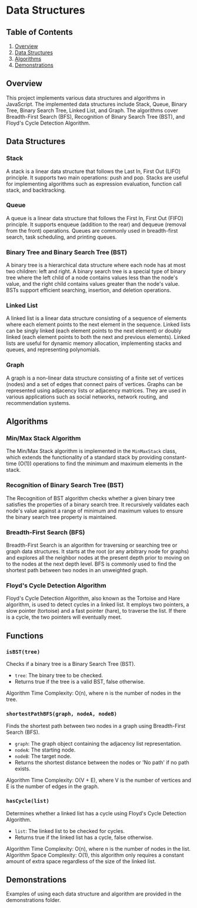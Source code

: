 # Data Structures

## Table of Contents

1. [Overview](#overview)
2. [Data Structures](#data-structures)
3. [Algorithms](#algorithms)
4. [Demonstrations](#demonstrations)

## Overview

This project implements various data structures and algorithms in JavaScript. The implemented data structures include Stack, Queue, Binary Tree, Binary Search Tree, Linked List, and Graph. The algorithms cover Breadth-First Search (BFS), Recognition of Binary Search Tree (BST), and Floyd's Cycle Detection Algorithm.

## Data Structures

### Stack

A stack is a linear data structure that follows the Last In, First Out (LIFO) principle. It supports two main operations: push and pop. Stacks are useful for implementing algorithms such as expression evaluation, function call stack, and backtracking.

### Queue

A queue is a linear data structure that follows the First In, First Out (FIFO) principle. It supports enqueue (addition to the rear) and dequeue (removal from the front) operations. Queues are commonly used in breadth-first search, task scheduling, and printing queues.

### Binary Tree and Binary Search Tree (BST)

A binary tree is a hierarchical data structure where each node has at most two children: left and right. A binary search tree is a special type of binary tree where the left child of a node contains values less than the node's value, and the right child contains values greater than the node's value. BSTs support efficient searching, insertion, and deletion operations.

### Linked List

A linked list is a linear data structure consisting of a sequence of elements where each element points to the next element in the sequence. Linked lists can be singly linked (each element points to the next element) or doubly linked (each element points to both the next and previous elements). Linked lists are useful for dynamic memory allocation, implementing stacks and queues, and representing polynomials.

### Graph

A graph is a non-linear data structure consisting of a finite set of vertices (nodes) and a set of edges that connect pairs of vertices. Graphs can be represented using adjacency lists or adjacency matrices. They are used in various applications such as social networks, network routing, and recommendation systems.

## Algorithms

### Min/Max Stack Algorithm

The Min/Max Stack algorithm is implemented in the `MinMaxStack` class, which extends the functionality of a standard stack by providing constant-time \(O(1)\) operations to find the minimum and maximum elements in the stack.

### Recognition of Binary Search Tree (BST)

The Recognition of BST algorithm checks whether a given binary tree satisfies the properties of a binary search tree. It recursively validates each node's value against a range of minimum and maximum values to ensure the binary search tree property is maintained.

### Breadth-First Search (BFS)

Breadth-First Search is an algorithm for traversing or searching tree or graph data structures. It starts at the root (or any arbitrary node for graphs) and explores all the neighbor nodes at the present depth prior to moving on to the nodes at the next depth level. BFS is commonly used to find the shortest path between two nodes in an unweighted graph.

### Floyd's Cycle Detection Algorithm

Floyd's Cycle Detection Algorithm, also known as the Tortoise and Hare algorithm, is used to detect cycles in a linked list. It employs two pointers, a slow pointer (tortoise) and a fast pointer (hare), to traverse the list. If there is a cycle, the two pointers will eventually meet.

## Functions

### `isBST(tree)`

Checks if a binary tree is a Binary Search Tree (BST).

- `tree`: The binary tree to be checked.
- Returns true if the tree is a valid BST, false otherwise.

Algorithm Time Complexity: O(n), where n is the number of nodes in the tree.

### `shortestPathBFS(graph, nodeA, nodeB)`

Finds the shortest path between two nodes in a graph using Breadth-First Search (BFS).

- `graph`: The graph object containing the adjacency list representation.
- `nodeA`: The starting node.
- `nodeB`: The target node.
- Returns the shortest distance between the nodes or 'No path' if no path exists.

Algorithm Time Complexity: O(V + E), where V is the number of vertices and E is the number of edges in the graph.

### `hasCycle(list)`

Determines whether a linked list has a cycle using Floyd's Cycle Detection Algorithm.

- `list`: The linked list to be checked for cycles.
- Returns true if the linked list has a cycle, false otherwise.

Algorithm Time Complexity: O(n), where n is the number of nodes in the list.
Algorithm Space Complexity: O(1), this algorithm only requires a constant amount of extra space regardless of the size of the linked list.

## Demonstrations

Examples of using each data structure and algorithm are provided in the demonstrations folder.

